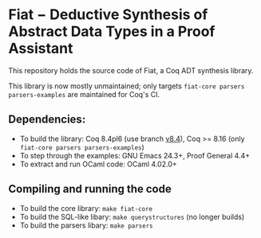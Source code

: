 Fiat − Deductive Synthesis of Abstract Data Types in a Proof Assistant
======================================================================

This repository holds the source code of Fiat, a Coq ADT synthesis
library.

This library is now mostly unmaintained; only targets `fiat-core parsers
parsers-examples` are maintained for Coq's CI.

## Dependencies:
  * To build the library:          Coq 8.4pl6 (use branch [v8.4](https://github.com/mit-plv/fiat/tree/v8.4)), Coq >= 8.16 (only `fiat-core parsers parsers-examples`)
  * To step through the examples:  GNU Emacs 24.3+, Proof General 4.4+
  * To extract and run OCaml code: OCaml 4.02.0+

## Compiling and running the code
  * To build the core library: `make fiat-core`
  * To build the SQL-like libary: `make querystructures` (no longer builds)
  * To build the parsers libary: `make parsers`
